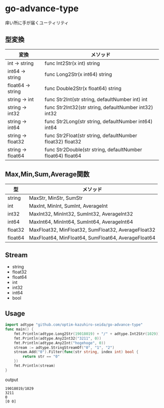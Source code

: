 # go-advance-type

痒い所に手が届くユーティリティ

## 型変換
|  変換  |  メソッド  |
| ---- | ---- |
|  int     -> string |  func Int2Str(x int) string  |
|  int64   -> string |  func Long2Str(x int64) string  |
|  float64 -> string |  func Double2Str(x float64) string  |
|  string -> int |  func Str2Int(str string, defaultNumber int) int  |
|  string -> int32 |  func Str2Int32(str string, defaultNumber int32) int32  |
|  string -> int64 |  func Str2Long(str string, defaultNumber int64) int64  |
|  string -> float32 |  func Str2Float(str string, defaultNumber float32) float32   |
|  string -> float64 |  func Str2Double(str string, defaultNumber float64) float64  |


## Max,Min,Sum,Average関数

|  型  |  メソッド  |
| ---- | ---- |
| string  | MaxStr, MinStr, SumStr |
| int     | MaxInt, MinInt, SumInt, AverageInt |
| int32   | MaxInt32, MinInt32, SumInt32, AverageInt32 |
| int64   | MaxInt64, MinInt64, SumInt64, AverageInt64 |
| float32 | MaxFloat32, MinFloat32, SumFloat32, AverageFloat32 |
| float64 | MaxFloat64, MinFloat64, SumFloat64, AverageFloat64 |

## Stream

* string
* float32
* float64
* int
* int32
* int64
* bool

## Usage

```go
import adtype "github.com/optim-kazuhiro-seida/go-advance-type"
func main() {
	fmt.Println(adtype.Long2Str(19018019) + "/" + adtype.Int2Str(1029))
	fmt.Println(adtype.Any2Int32("3211", 0))
	fmt.Println(adtype.Any2Int("hogehoge", 0))
	stream := adtype.StringStreamOf("0", "1", "2")
	stream.Add("0").Filter(func(str string, index int) bool {
		return str == "0"
	})
	fmt.Println(stream)
}
```

output

```
19018019/1029
3211
0
[0 0]
```
